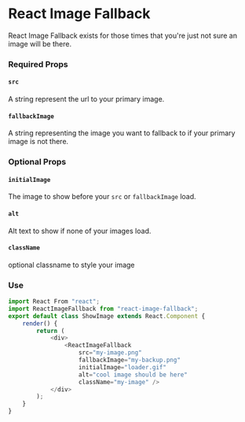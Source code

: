 # React Image Fallback

React Image Fallback exists for those times that you're just not sure an image will be there.

### Required Props

#### `src`
A string represent the url to your primary image. 

#### `fallbackImage`
A string representing the image you want to fallback to if your primary image is not there.

### Optional Props

#### `initialImage`
The image to show before your `src` or `fallbackImage` load. 

#### `alt`
Alt text to show if none of your images load. 

#### `className`
optional classname to style your image

### Use

```js
import React From "react";
import ReactImageFallback from "react-image-fallback";
export default class ShowImage extends React.Component {
	render() {
		return (
			<div>
				<ReactImageFallback
					src="my-image.png"
					fallbackImage="my-backup.png"
					initialImage="loader.gif"
					alt="cool image should be here"
					className="my-image" />
			</div>
		);
	}
}
```